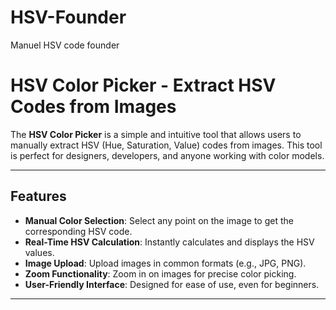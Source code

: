# HSV-Founder
Manuel HSV code founder


# HSV Color Picker - Extract HSV Codes from Images  

The **HSV Color Picker** is a simple and intuitive tool that allows users to manually extract HSV (Hue, Saturation, Value) codes from images. This tool is perfect for designers, developers, and anyone working with color models.  

---

## Features  

- **Manual Color Selection**: Select any point on the image to get the corresponding HSV code.  
- **Real-Time HSV Calculation**: Instantly calculates and displays the HSV values.  
- **Image Upload**: Upload images in common formats (e.g., JPG, PNG).  
- **Zoom Functionality**: Zoom in on images for precise color picking.  
- **User-Friendly Interface**: Designed for ease of use, even for beginners.  

---

